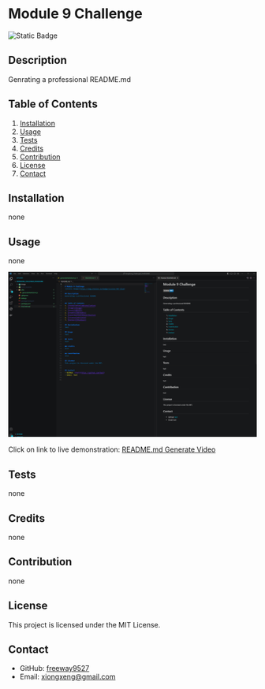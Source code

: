 
# Module 9 Challenge
![Static Badge](https://img.shields.io/badge/License-MIT-blue) 

## Description
Genrating a professional README.md


## Table of Contents
1. [Installation](#installation)
2. [Usage](#usage)
3. [Tests](#tests)
4. [Credits](#credits)
5. [Contribution](#contribution)
6. [License](#license)
7. [Contact](#contact)

## Installation
none

## Usage
none

![Alt text](Image/Screenshot.png)

Click on link to live demonstration: [README.md Generate Video](https://drive.google.com/file/d/1NquBc6Ef3LA8AyFhZGFAlroczne1ra3Q/view)

## Tests
none

## Credits
none

## Contribution
none

## License
This project is licensed under the MIT License.


## Contact
- GitHub: [freeway9527](https://github.com/freeway9527)
- Email: xiongxeng@gmail.com

